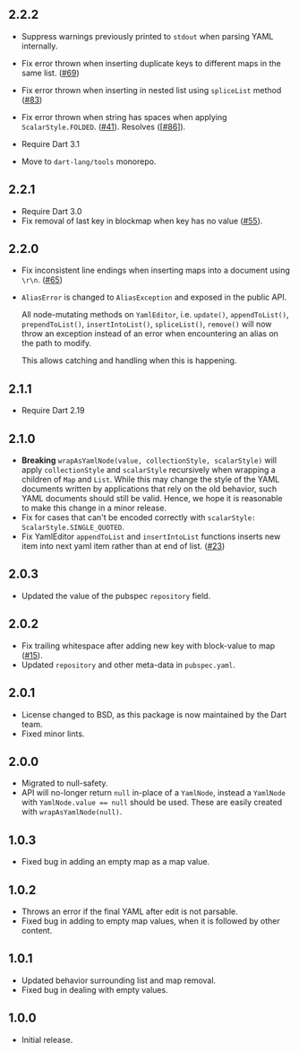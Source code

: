 ## 2.2.2

- Suppress warnings previously printed to `stdout` when parsing YAML internally.
- Fix error thrown when inserting duplicate keys to different maps in the same
  list.
  ([#69](https://github.com/dart-lang/yaml_edit/issues/69))

- Fix error thrown when inserting in nested list using `spliceList` method
  ([#83](https://github.com/dart-lang/yaml_edit/issues/83))

- Fix error thrown when string has spaces when applying `ScalarStyle.FOLDED`.
  ([#41](https://github.com/dart-lang/yaml_edit/issues/41)). Resolves
  ([[#86](https://github.com/dart-lang/yaml_edit/issues/86)]).

- Require Dart 3.1

- Move to `dart-lang/tools` monorepo.

## 2.2.1

- Require Dart 3.0
- Fix removal of last key in blockmap when key has no value
  ([#55](https://github.com/dart-lang/yaml_edit/issues/55)).

## 2.2.0

- Fix inconsistent line endings when inserting maps into a document using `\r\n`.
  ([#65](https://github.com/dart-lang/yaml_edit/issues/65))

- `AliasError` is changed to `AliasException` and exposed in the public API.

  All node-mutating methods on `YamlEditor`, i.e. `update()`, `appendToList()`,
  `prependToList()`, `insertIntoList()`, `spliceList()`, `remove()` will now
  throw an exception instead of an error when encountering an alias on the path
  to modify.

  This allows catching and handling when this is happening.

## 2.1.1

- Require Dart 2.19

## 2.1.0

- **Breaking** `wrapAsYamlNode(value, collectionStyle, scalarStyle)` will apply
  `collectionStyle` and `scalarStyle` recursively when wrapping a children of
  `Map` and `List`.
  While this may change the style of the YAML documents written by applications
  that rely on the old behavior, such YAML documents should still be valid.
  Hence, we hope it is reasonable to make this change in a minor release.
- Fix for cases that can't be encoded correctly with
  `scalarStyle: ScalarStyle.SINGLE_QUOTED`.
- Fix YamlEditor `appendToList` and `insertIntoList` functions inserts new item into next yaml item
  rather than at end of list.
  ([#23](https://github.com/dart-lang/yaml_edit/issues/23))

## 2.0.3

- Updated the value of the pubspec `repository` field.

## 2.0.2

- Fix trailing whitespace after adding new key with block-value to map
  ([#15](https://github.com/dart-lang/yaml_edit/issues/15)).
- Updated `repository` and other meta-data in `pubspec.yaml`.

## 2.0.1

- License changed to BSD, as this package is now maintained by the Dart team.
- Fixed minor lints.

## 2.0.0

- Migrated to null-safety.
- API will no-longer return `null` in-place of a `YamlNode`, instead a
  `YamlNode` with `YamlNode.value == null` should be used. These are easily
  created with `wrapAsYamlNode(null)`.

## 1.0.3

- Fixed bug in adding an empty map as a map value.

## 1.0.2

- Throws an error if the final YAML after edit is not parsable.
- Fixed bug in adding to empty map values, when it is followed by other content.

## 1.0.1

- Updated behavior surrounding list and map removal.
- Fixed bug in dealing with empty values.

## 1.0.0

- Initial release.
